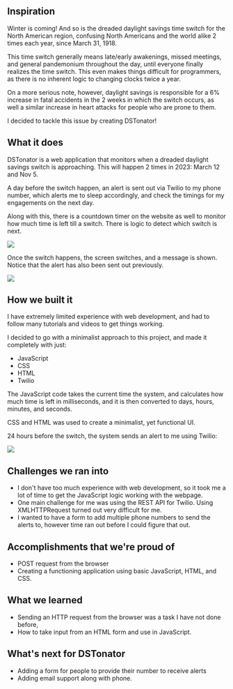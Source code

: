 
## Inspiration
Winter is coming! And so is the dreaded daylight savings time switch for the North American region, confusing North Americans and the world alike 2 times each year, since March 31, 1918.

This time switch generally means late/early awakenings, missed meetings, and general pandemonium throughout the day, until everyone finally realizes the time switch. This even makes things difficult for programmers, as there is no inherent logic to changing clocks twice a year. 

On a more serious note, however, daylight savings is responsible for a 6% increase in fatal accidents in the 2 weeks in which the switch occurs, as well a similar increase in heart attacks for people who are prone to them. 

I decided to tackle this issue by creating DSTonator!

## What it does
DSTonator is a web application that monitors when a dreaded daylight savings switch is approaching. This will happen 2 times in 2023: March 12 and Nov 5.

A day before the switch happen, an alert is sent out via Twilio to my phone number, which alerts me to sleep accordingly, and check the timings for my engagements on the next day. 

Along with this, there is a countdown timer on the website as well to monitor how much time is left till a switch. There is logic to detect which switch is next. 

![](https://d112y698adiu2z.cloudfront.net/photos/production/software_photos/002/304/159/datas/gallery.jpg)

Once the switch happens, the screen switches, and a message is shown. Notice that the alert has also been sent out previously.

![](https://d112y698adiu2z.cloudfront.net/photos/production/software_photos/002/304/158/datas/gallery.jpg)

## How we built it
I have extremely limited experience with web development, and had to follow many tutorials and videos to get things working. 

I decided to go with a minimalist approach to this project, and made it completely with just:

* JavaScript
* CSS
* HTML
* Twilio

The JavaScript code takes the current time the system, and calculates how much time is left in milliseconds, and it is then converted to days, hours, minutes, and seconds. 

CSS and HTML was used to create a minimalist, yet functional UI.

24 hours before the switch, the system sends an alert to me using Twilio:

![](https://d112y698adiu2z.cloudfront.net/photos/production/software_photos/002/304/239/datas/gallery.jpg)
## Challenges we ran into
* I don't have too much experience with web development, so it took me a lot of time to get the JavaScript logic working with the webpage.
* One main challenge for me was using the REST API for Twilio. Using XMLHTTPRequest turned out very difficult for me.
* I wanted to have a form to add multiple phone numbers to send the alerts to, however time ran out before I could figure that out.

## Accomplishments that we're proud of
* POST request from the browser
* Creating a functioning application using basic JavaScript, HTML, and CSS.

## What we learned
* Sending an HTTP request from the browser was a task I have not done before, 
* How to take input from an HTML form and use in JavaScript.

## What's next for DSTonator
* Adding a form for people to provide their number to receive alerts
* Adding email support along with phone.
